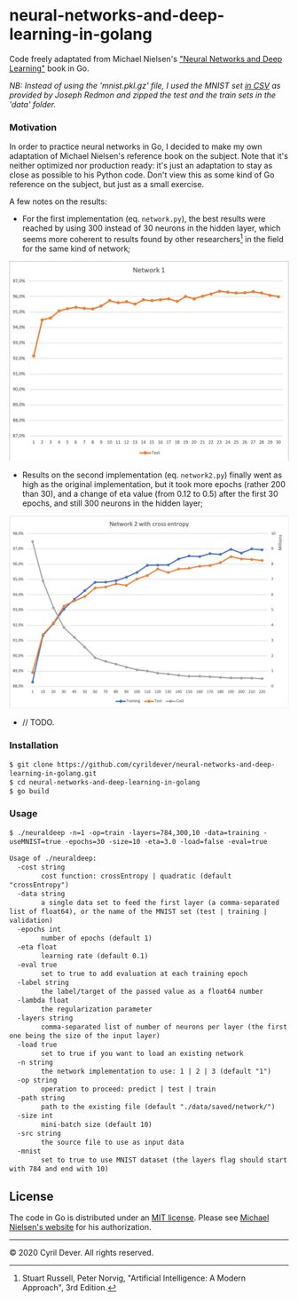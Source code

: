 # neural-networks-and-deep-learning-in-golang

Code freely adaptated from Michael Nielsen's ["Neural Networks and Deep Learning"](http://neuralnetworksanddeeplearning.com/) book in Go.

_NB: Instead of using the 'mnist.pkl.gz' file, I used the MNIST set [in CSV](https://pjreddie.com/projects/mnist-in-csv/) as provided by Joseph Redmon and zipped the test and the train sets in the 'data' folder._


### Motivation

In order to practice neural networks in Go, I decided to make my own adaptation of Michael Nielsen's reference book on the subject.
Note that it's neither optimized nor production ready: it's just an adaptation to stay as close as possible to his Python code. Don't view this as some kind of Go reference on the subject, but just as a small exercise.

A few notes on the results:
* For the first implementation (eq. `network.py`), the best results were reached by using 300 instead of 30 neurons in the hidden layer, which seems more coherent to results found by other researchers[^1] in the field for the same kind of network;

![Network 1](assets/network1.png)

* Results on the second implementation (eq. `network2.py`) finally went as high as the original implementation, but it took more epochs (rather 200 than 30), and a change of eta value (from 0.12 to 0.5) after the first 30 epochs, and still 300 neurons in the hidden layer;

![Network 2 with cross entropy](assets/network2-crossEntropy.png)

* // TODO.


### Installation

```console
$ git clone https://github.com/cyrildever/neural-networks-and-deep-learning-in-golang.git
$ cd neural-networks-and-deep-learning-in-golang
$ go build
```


### Usage

```console
$ ./neuraldeep -n=1 -op=train -layers=784,300,10 -data=training -useMNIST=true -epochs=30 -size=10 -eta=3.0 -load=false -eval=true
```

```
Usage of ./neuraldeep:
  -cost string
        cost function: crossEntropy | quadratic (default "crossEntropy")
  -data string
        a single data set to feed the first layer (a comma-separated list of float64), or the name of the MNIST set (test | training | validation)
  -epochs int
        number of epochs (default 1)
  -eta float
        learning rate (default 0.1)
  -eval true
        set to true to add evaluation at each training epoch
  -label string
        the label/target of the passed value as a float64 number
  -lambda float
        the regularization parameter
  -layers string
        comma-separated list of number of neurons per layer (the first one being the size of the input layer)
  -load true
        set to true if you want to load an existing network
  -n string
        the network implementation to use: 1 | 2 | 3 (default "1")
  -op string
        operation to proceed: predict | test | train
  -path string
        path to the existing file (default "./data/saved/network/")
  -size int
        mini-batch size (default 10)
  -src string
        the source file to use as input data
  -mnist
        set to true to use MNIST dataset (the layers flag should start with 784 and end with 10)
```


## License

The code in Go is distributed under an [MIT license](LICENSE).
Please see [Michael Nielsen's website](http://neuralnetworksanddeeplearning.com/) for his authorization.


<hr />
&copy; 2020 Cyril Dever. All rights reserved.


[^1]: Stuart Russell, Peter Norvig, "Artificial Intelligence: A Modern Approach", 3rd Edition.
